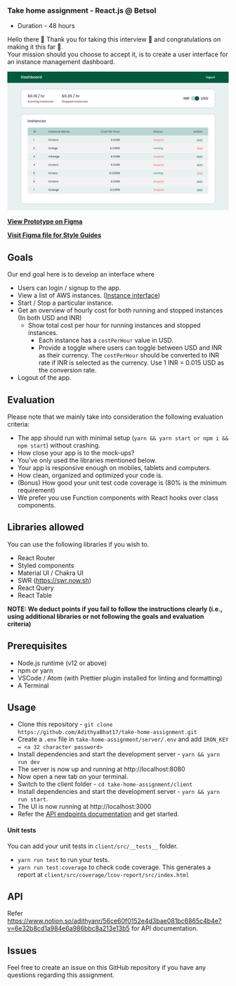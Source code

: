 ### Take home assignment - React.js @ Betsol

- Duration - 48 hours

Hello there 👋 Thank you for taking this interview 🙏 and congratulations on making it this far 🎉.  
Your mission should you choose to accept it, is to create a user interface for an instance management dashboard.

![Instances USD](/mockups/instances-usd.png)

[**View Prototype on Figma**](https://www.figma.com/proto/K8O85fQvyMgMRo40nyZ1LD/Take-home-assignment-Betsol?node-id=1%3A157&scaling=min-zoom)

[**Visit Figma file for Style Guides**](https://www.figma.com/file/K8O85fQvyMgMRo40nyZ1LD/Take-home-assignment-Betsol?node-id=1%3A157)

## Goals

Our end goal here is to develop an interface where

- Users can login / signup to the app.
- View a list of AWS instances. ([Instance interface](https://www.notion.so/adithyanr/Instance-interface-9a2283e449474dbf81b90d42ce5afb12))
- Start / Stop a particular instance.
- Get an overview of hourly cost for both running and stopped instances (In both USD and INR)
  - Show total cost per hour for running instances and stopped instances.
    - Each instance has a `costPerHour` value in USD.
    - Provide a toggle where users can toggle between USD and INR as their currency. The `costPerHour` should be converted to INR rate if INR is selected as the currency. Use 1 INR = 0.015 USD as the conversion rate.
- Logout of the app.

## Evaluation

Please note that we mainly take into consideration the following evaluation criteria:

- The app should run with minimal setup (`yarn && yarn start or npm i && npm start`) without crashing.
- How close your app is to the mock-ups?
- You've only used the libraries mentioned below.
- Your app is responsive enough on mobiles, tablets and computers.
- How clean, organized and optimized your code is.
- (Bonus) How good your unit test code coverage is (80% is the minimum requirement)
- We prefer you use Function components with React hooks over class components.

## Libraries allowed

You can use the following libraries if you wish to.

- React Router
- Styled components
- Material UI / Chakra UI
- SWR (https://swr.now.sh)
- React Query
- React Table

**NOTE: We deduct points if you fail to follow the instructions clearly (i.e., using additional libraries or not following the goals and evaluation criteria)**

## Prerequisites

- Node.js runtime (v12 or above)
- npm or yarn
- VSCode / Atom (with Prettier plugin installed for linting and formatting)
- A Terminal

## Usage

- Clone this repository - `git clone https://github.com/AdithyaBhat17/take-home-assignment.git`
- Create a `.env` file in `take-home-assignment/server/.env` and add
  `IRON_KEY = <a 32 character password>`
- Install dependencies and start the development server - `yarn && yarn run dev`
- The server is now up and running at http://localhost:8080
- Now open a new tab on your terminal.
- Switch to the client folder - `cd take-home-assignment/client`
- Install dependencies and start the development server - `yarn && yarn run start`.
- The UI is now running at http://localhost:3000
- Refer the [API endpoints documentation](https://www.notion.so/adithyanr/56ce60f0152e4d3bae081bc6865c4b4e?v=6e32b8cd1a984e6a986bbc8a213e13b5) and get started.

#### Unit tests

You can add your unit tests in `client/src/__tests__` folder.

- `yarn run test` to run your tests.
- `yarn run test:coverage` to check code coverage. This generates a report at `client/src/coverage/lcov-report/src/index.html`

## API

Refer https://www.notion.so/adithyanr/56ce60f0152e4d3bae081bc6865c4b4e?v=6e32b8cd1a984e6a986bbc8a213e13b5 for API documentation.

## Issues

Feel free to create an issue on this GitHub repository if you have any questions regarding this assignment.

